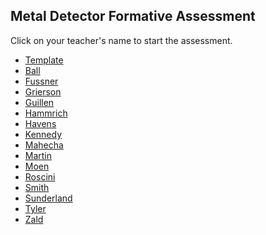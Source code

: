 ## Metal Detector Formative Assessment

Click on your teacher's name to start the assessment.

* [Template](https://docs.google.com/forms/d/e/1FAIpQLSccZoeWTsMOsu3VCTSyGcO5unU2KpLcxHiV8Tn3rPr4grl2pQ/viewform)
* [Ball](https://docs.google.com/forms/d/e/1FAIpQLSd5wNOYVtP8jCWFJMoP3j92ScLqDK0p1-yjk32i7gV8rfqGOQ/viewform?usp=sf_link)
* [Fussner]()
* [Grierson](https://docs.google.com/forms/d/e/1FAIpQLSfZFE8JW_amT-LmqDhjry-jsorFj1uBxew58_LiDdE0ATPerg/viewform?usp=sf_link)
* [Guillen](https://docs.google.com/forms/d/e/1FAIpQLSdpZwIDVWWWR9A8kH9dN-bR5_pUnFYUpIswlowWMsMy4mYeew/viewform?usp=sf_link)
* [Hammrich](https://docs.google.com/forms/d/e/1FAIpQLSdSlDjzNEUdgEvXy5K6py3IckdN7Lmii00nguP0pJDn1eUwoQ/viewform?usp=sf_link)
* [Havens](https://docs.google.com/forms/d/e/1FAIpQLSd2UZVzljAydHRs90CSV3Nao15V7ytXyDlDG2wfJFAf59VtcQ/viewform?usp=sf_link)
* [Kennedy]()
* [Mahecha](https://docs.google.com/forms/d/e/1FAIpQLSceqLkiuhZr4CUn8ds8k3XafR40UYm2ylFFDAy09F3DWqu8Wg/viewform?usp=sf_link)
* [Martin](https://docs.google.com/forms/d/e/1FAIpQLSfRVxWjKqtmxJsRJDeNyMWMr5MuzhD412hqbM0E1XW5HTwl-w/viewform?usp=sf_link)
* [Moen](https://docs.google.com/forms/d/e/1FAIpQLSdunEP5bAc2NtpMQv3wyA12lvfndV7ELA1r879G-WEavtfX3Q/viewform?usp=sf_link)
* [Roscini](https://docs.google.com/forms/d/e/1FAIpQLScbh_h3BE3jsYqZrrvAbxsn-1_z9VKd4B7C-Coo-kyNnPG-Tg/viewform?usp=sf_link)
* [Smith](https://docs.google.com/forms/d/e/1FAIpQLSfGHsmEQrRQWbx9ziKeSH9dDX8a_24tkTJHhRKD7yGu8brciA/viewform?usp=sf_link)
* [Sunderland](https://docs.google.com/forms/d/e/1FAIpQLScmxysIqHbJjdPTeTocZjXpBkuCJuWVIr4ceDtjZv3pY2Cb8Q/viewform?usp=sf_link)
* [Tyler](https://docs.google.com/forms/d/e/1FAIpQLSdAC16EA_q5jQkk-slrcjnsCkIGUa-MjgNerN5dEBm7mOWifA/viewform?usp=sf_link)
* [Zald](https://docs.google.com/forms/d/e/1FAIpQLSf2uw7XRy0yGGlAFr3Xe-B_AvhBfVKWVs4oVEfZcXp3AUcNRw/viewform?usp=sf_link)
